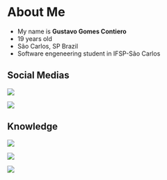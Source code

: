 # About Me
- My name is **Gustavo Gomes Contiero**
- 19 years old
- São Carlos, SP Brazil
- Software engeneering student in IFSP-São Carlos

## Social Medias
[![](https://img.shields.io/badge/Instagram-E4405F?style=for-the-badge&logo=instagram&logoColor=white)](https://www.instagram.com/gustavo_contiero/)

[![](https://img.shields.io/badge/LinkedIn-0077B5?style=for-the-badge&logo=linkedin&logoColor=white)](https://www.linkedin.com/in/gustavo-contiero-237207271/)

## Knowledge
![](https://img.shields.io/badge/Python-3776AB?style=for-the-badge&logo=python&logoColor=white)

![](https://img.shields.io/badge/HTML5-E34F26?style=for-the-badge&logo=html5&logoColor=white)

![](https://img.shields.io/badge/CSS3-1572B6?style=for-the-badge&logo=css3&logoColor=white)
